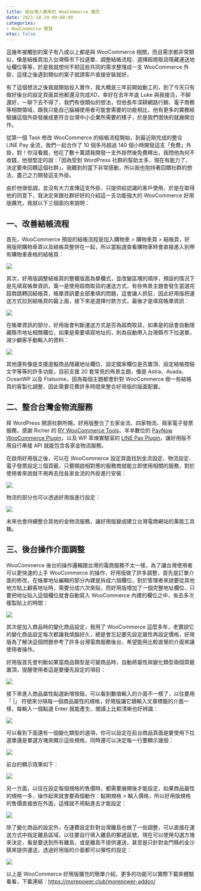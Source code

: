 ```yaml
---
title: 給台灣人專用的 WooCommerce 擴充
date: 2021-10-29 09:00:00
categories:
- WooCommerce 開發
etoc: false
---
```


這幾年接觸到的案子有八成以上都是與 WooCommerce 相關，而且需求都非常類似，像是結帳頁加入台灣縣市下拉選單、調整結帳流程、選擇超商取貨隱藏運送地址欄位等等，於是我就想何不把這些共同的需求整理成一支 WooCommerce 外掛，這樣之後遇到類似的案子就請客戶直接安裝就好。

有了這個想法之後我就開始投入實作，我大概是三年前開始動工的，到了今天只有做好後台的設定頁面其他都還沒完成XD，幸好在去年年底 Luke 與我接洽，不聊還好，一聊下去不得了，我們有很類似的想法，但他長年深耕網路行銷、電子商務等相關領域，跟我只能自己腦補使用者可能會需要的功能相比，他有更多的實務經驗讓這個外掛發展成更符合台灣中小企業所需要的樣子，於是我們很快的就展開合作。

<!--more-->

從第一個 Task 修改 WooCommerce 的結帳流程開始，到最近剛完成的整合 LINE Pay 金流，我們一起合作了 10 個多月超過 140 個小時開發這支「免費」外掛，對！你沒看錯，他花了數十萬請我開發一支外掛然後免費釋出，我問他為何不收錢，他很堅定的說：「因為受到 WordPress 社群的幫助太多，現在有能力了，決定要來回饋這個社群」，我聽到的當下非常感動，所以我也抱持著回饋社群的想法，盡己之力開發這支外掛。

由於他很低調，並沒有大力宣傳這支外掛，只提供給認識的客戶使用，於是在取得他的同意下，我決定來跟社群好好的介紹這一支功能強大的 WooCommerce 好用版擴充，我就以下三個面向來說明：

## 一、改善結帳流程
首先，WooCommerce 預設的結帳流程是加入購物車 > 購物車頁 > 結帳頁，好用版把購物車頁以及結帳頁整併在一起，所以當點選查看購物車時會直接進入到帶有購物車表格的結帳頁：

![](https://oberonlai.blog/wp-content/uploads/woocommerce-taiwan-extension/woocommerce-taiwan-extension-01.jpg)

其次，好用版調整結帳頁的整體版面為單欄式，並改變區塊的順序，預設的情況下是先填寫帳單資訊，萬一是使用超商取貨的運送方式，有些佈景主題會發生當選完超商跳轉回結帳頁，帳單資訊要全部重填的問題，這會讓人抓狂，因此好用版把運送方式拉到結帳頁的最上面，接下來是選擇付款方式，最後才是填寫帳單資訊：

![](https://oberonlai.blog/wp-content/uploads/woocommerce-taiwan-extension/woocommerce-taiwan-extension-02.jpg)

在帳單資訊的部分，好用版會判斷運送方式是否為超商取貨，如果是的話會自動隱藏縣市地址相關欄位，如果是需要填寫地址的，則為自動帶入台灣縣市下拉選單，減少顧客手動輸入的資料：

![](https://oberonlai.blog/wp-content/uploads/woocommerce-taiwan-extension/woocommerce-taiwan-extension-03.jpg)

其他還有像是支援虛擬商品隱藏地址欄位、設定國家欄位是否置頂、設定結帳按鈕文字等等的許多功能，目前支援 20 套常見的佈景主題，像是 Astra、Avada、OceanWP 以及 Flatsome，因為每個主題都會針對 WooCommerce 做一些結帳頁的客製化調整，因此需要花費許多時間來整合好用版的版面配置。

## 二、整合台灣金物流服務

拜 WordPress 開源社群所賜，好用版整合了五家金流、四家物流、兩家電子發票服務，感謝 Richer 的 [RY WooCommerce Tools](https://richer.tw/ry-woocommerce-tools)、羊羊數位的 [PayNow WooCommerce Plugin](https://paynow.yangsheep.art)，以及 WP 萃煉實驗室的 [LINE Pay Plugin](https://docs.wpbrewer.com)，讓好用版不用自行串接 API 就能包含各家金物流服務。

在啟用好用版之後，可以在 WooCommerce 設定頁面找到金流設定、物流設定、電子發票設定三個頁籤，只要開啟相對應的服務商就能立即使用相關的服務，對於使用者來說就不用再去找各家金流的外掛進行安裝：

![](https://oberonlai.blog/wp-content/uploads/woocommerce-taiwan-extension/woocommerce-taiwan-extension-04.jpg)

物流的部分也可以透過好用版進行設定：

![](https://oberonlai.blog/wp-content/uploads/woocommerce-taiwan-extension/woocommerce-taiwan-extension-05.jpg)

未來也會持續整合其他的金物流服務，讓好用版變成建立台灣電商網站的萬能工具箱。

## 三、後台操作介面調整

WooCommerce 後台的操作邏輯跟台灣的電商服務不太一樣，為了讓台灣使用者可以更快速的上手 WooCommerce 的操作，好用版做了許多調整，首先是訂單介面的修改，在帳單地址編輯的部分內建是拆成六個欄位，對於管理者來說要從其他地方貼上顧客地址時，需要分成六次來貼，而好用版增加了一個完整地址欄位，只要把地址貼入這個欄位就會自動寫入 WooCommerce 內建的欄位之中，省去多次複製貼上的時間：

![](https://oberonlai.blog/wp-content/uploads/woocommerce-taiwan-extension/woocommerce-taiwan-extension-06.jpg)

其次是加入商品時的變化商品設定，我用了 WooCommerce 這麼多年，老實說它的變化商品設定每次都讓我燒腦好久，總是會忘記要先設定屬性再設定價格，好用版為了解決這個問題參考了許多台灣電商服務後台，希望能用比較直覺的介面來讓使用者操作。

好用版首先會判斷如果當商品類型是可變商品時，自動將屬性與變化類型兩個頁籤置頂，提醒使用者這是要優先設定的項目：

![](https://oberonlai.blog/wp-content/uploads/woocommerce-taiwan-extension/woocommerce-taiwan-extension-07.jpg)

接下來進入商品屬性點選新增按鈕，可以看到數值輸入的介面不一樣了，以往要用「 |」 符號來分隔每一個商品屬性的規格，好用版讓它跟輸入文章標籤的介面一樣，每輸入一個點選 Enter 就能產生，閱讀上比較清晰也好辨識：

![](https://oberonlai.blog/wp-content/uploads/woocommerce-taiwan-extension/woocommerce-taiwan-extension-08.jpg)

可以看到下面還有一個變化類型的選項，你可以設定在前台商品頁面是要使用下拉選單還是單選方塊來顯示這些規格，同時還可以決定每一行要顯示幾個：

![](https://oberonlai.blog/wp-content/uploads/woocommerce-taiwan-extension/woocommerce-taiwan-extension-09.jpg)

前台的顯示效果如下：

![](https://oberonlai.blog/wp-content/uploads/woocommerce-taiwan-extension/woocommerce-taiwan-extension-10.jpg)

另一方面，以往在設定每個規格的售價時，都需要展開後才能設定，如果商品屬性的規格一多，操作起來就會要兩個動作：點開規格 > 輸入價格，所以好用版規格的售價直接放在外面，這樣就不用點進去才能設定：

![](https://oberonlai.blog/wp-content/uploads/woocommerce-taiwan-extension/woocommerce-taiwan-extension-11.jpg)

除了變化商品的設定外，在運費設定針對台灣離島也做了一些調整，可以直接在運送方式中指定離島區域，以往要自行填入離島的郵遞區號，現在可以使用勾選方塊來決定，看是要送到所有離島，或是離島不提供運送，甚至是只針對金門縣的金沙鎮來提供運送，透過好用版的介面都可以彈性的設定：

![](https://oberonlai.blog/wp-content/uploads/woocommerce-taiwan-extension/woocommerce-taiwan-extension-12.jpg)

以上是 WooCommerce 好用版擴充的簡單介紹，更多的功能可以實際下載來體驗看看，下載連結：https://morepower.club/morepower-addon/